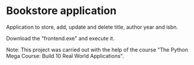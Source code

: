 # Bookstore application
Application to store, add, update and delete title, author year and isbn.

Download the "frontend.exe" and execute it.

Note: This project was carried out with the help of the course "The Python Mega Course: Build 10 Real World Applications".
